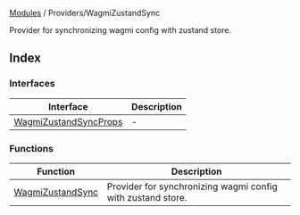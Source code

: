 [Modules](../../README.md) / Providers/WagmiZustandSync

Provider for synchronizing wagmi config with zustand store.

## Index

### Interfaces

| Interface | Description |
| ------ | ------ |
| [WagmiZustandSyncProps](interfaces/WagmiZustandSyncProps.md) | - |

### Functions

| Function | Description |
| ------ | ------ |
| [WagmiZustandSync](functions/WagmiZustandSync.md) | Provider for synchronizing wagmi config with zustand store. |
